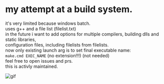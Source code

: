 # my attempt at a build system. 
it's very limited because windows batch.  
uses g++ and a file list (filelist.txt)  
in the future i want to add options for multiple compilers, building dlls and static libraries,  
configuration files, including filelists from filelists.  
now only existing launch arg is to set final executable name:  
`make.cmd EXEC_NAME` (no extension!!!) (not needed)  
feel free to open issues and prs.  
this is activly maintained.  

![gif](https://github.com/user-attachments/assets/d39f6520-78fd-4429-bd00-d9322dc6ec92)
